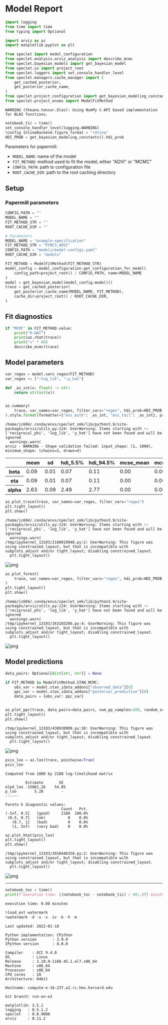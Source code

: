 # Model Report

```python
import logging
from time import time
from typing import Optional

import arviz as az
import matplotlib.pyplot as plt

from speclet import model_configuration
from speclet.analysis.arviz_analysis import describe_mcmc
from speclet.bayesian_models import get_bayesian_model
from speclet.io import project_root
from speclet.loggers import set_console_handler_level
from speclet.managers.cache_manager import (
    get_cached_posterior,
    get_posterior_cache_name,
)
from speclet.project_configuration import get_bayesian_modeling_constants
from speclet.project_enums import ModelFitMethod
```

    WARNING (theano.tensor.blas): Using NumPy C-API based implementation for BLAS functions.

```python
notebook_tic = time()
set_console_handler_level(logging.WARNING)
%config InlineBackend.figure_format = "retina"
HDI_PROB = get_bayesian_modeling_constants().hdi_prob
```

Parameters for papermill:

- `MODEL_NAME`: name of the model
- `FIT_METHOD`: method used to fit the model; either "ADVI" or "MCMC"
- `CONFIG_PATH`: path to configuration file
- `ROOT_CACHE_DIR`: path to the root caching directory

## Setup

### Papermill parameters

```python
CONFIG_PATH = ""
MODEL_NAME = ""
FIT_METHOD_STR = ""
ROOT_CACHE_DIR = ""
```

```python
# Parameters
MODEL_NAME = "example-specification"
FIT_METHOD_STR = "PYMC3_ADVI"
CONFIG_PATH = "models/model-configs.yaml"
ROOT_CACHE_DIR = "models"
```

```python
FIT_METHOD = ModelFitMethod(FIT_METHOD_STR)
model_config = model_configuration.get_configuration_for_model(
    config_path=project_root() / CONFIG_PATH, name=MODEL_NAME
)
model = get_bayesian_model(model_config.model)()
trace = get_cached_posterior(
    get_posterior_cache_name(MODEL_NAME, FIT_METHOD),
    cache_dir=project_root() / ROOT_CACHE_DIR,
)
```

## Fit diagnostics

```python
if "MCMC" in FIT_METHOD.value:
    print("R-HAT")
    print(az.rhat(trace))
    print("=" * 60)
    describe_mcmc(trace)
```

## Model parameters

```python
var_regex = model.vars_regex(FIT_METHOD)
var_regex += ["~log_lik", "~y_hat"]
```

```python
def _as_int(x: float) -> str:
    return str(int(x))


az.summary(
    trace, var_names=var_regex, filter_vars="regex", hdi_prob=HDI_PROB
).style.format(formatter={"ess_bulk": _as_int, "ess_tail": _as_int}, precision=2)
```

    /home/jc604/.conda/envs/speclet_smk/lib/python3.9/site-packages/arviz/utils.py:124: UserWarning: Items starting with ~: ['reciprocal_phi', 'log_lik', 'y_hat'] have not been found and will be ignored
      warnings.warn(
    arviz - WARNING - Shape validation failed: input_shape: (1, 1000), minimum_shape: (chains=2, draws=4)

<style type="text/css">
</style>
<table id="T_a25d0_">
  <thead>
    <tr>
      <th class="blank level0" >&nbsp;</th>
      <th class="col_heading level0 col0" >mean</th>
      <th class="col_heading level0 col1" >sd</th>
      <th class="col_heading level0 col2" >hdi_5.5%</th>
      <th class="col_heading level0 col3" >hdi_94.5%</th>
      <th class="col_heading level0 col4" >mcse_mean</th>
      <th class="col_heading level0 col5" >mcse_sd</th>
      <th class="col_heading level0 col6" >ess_bulk</th>
      <th class="col_heading level0 col7" >ess_tail</th>
      <th class="col_heading level0 col8" >r_hat</th>
    </tr>
  </thead>
  <tbody>
    <tr>
      <th id="T_a25d0_level0_row0" class="row_heading level0 row0" >beta</th>
      <td id="T_a25d0_row0_col0" class="data row0 col0" >0.09</td>
      <td id="T_a25d0_row0_col1" class="data row0 col1" >0.01</td>
      <td id="T_a25d0_row0_col2" class="data row0 col2" >0.07</td>
      <td id="T_a25d0_row0_col3" class="data row0 col3" >0.11</td>
      <td id="T_a25d0_row0_col4" class="data row0 col4" >0.00</td>
      <td id="T_a25d0_row0_col5" class="data row0 col5" >0.00</td>
      <td id="T_a25d0_row0_col6" class="data row0 col6" >1109</td>
      <td id="T_a25d0_row0_col7" class="data row0 col7" >891</td>
      <td id="T_a25d0_row0_col8" class="data row0 col8" >nan</td>
    </tr>
    <tr>
      <th id="T_a25d0_level0_row1" class="row_heading level0 row1" >eta</th>
      <td id="T_a25d0_row1_col0" class="data row1 col0" >0.09</td>
      <td id="T_a25d0_row1_col1" class="data row1 col1" >0.01</td>
      <td id="T_a25d0_row1_col2" class="data row1 col2" >0.07</td>
      <td id="T_a25d0_row1_col3" class="data row1 col3" >0.11</td>
      <td id="T_a25d0_row1_col4" class="data row1 col4" >0.00</td>
      <td id="T_a25d0_row1_col5" class="data row1 col5" >0.00</td>
      <td id="T_a25d0_row1_col6" class="data row1 col6" >1109</td>
      <td id="T_a25d0_row1_col7" class="data row1 col7" >891</td>
      <td id="T_a25d0_row1_col8" class="data row1 col8" >nan</td>
    </tr>
    <tr>
      <th id="T_a25d0_level0_row2" class="row_heading level0 row2" >alpha</th>
      <td id="T_a25d0_row2_col0" class="data row2 col0" >2.63</td>
      <td id="T_a25d0_row2_col1" class="data row2 col1" >0.09</td>
      <td id="T_a25d0_row2_col2" class="data row2 col2" >2.49</td>
      <td id="T_a25d0_row2_col3" class="data row2 col3" >2.77</td>
      <td id="T_a25d0_row2_col4" class="data row2 col4" >0.00</td>
      <td id="T_a25d0_row2_col5" class="data row2 col5" >0.00</td>
      <td id="T_a25d0_row2_col6" class="data row2 col6" >1001</td>
      <td id="T_a25d0_row2_col7" class="data row2 col7" >1025</td>
      <td id="T_a25d0_row2_col8" class="data row2 col8" >nan</td>
    </tr>
  </tbody>
</table>

```python
az.plot_trace(trace, var_names=var_regex, filter_vars="regex")
plt.tight_layout()
plt.show()
```

    /home/jc604/.conda/envs/speclet_smk/lib/python3.9/site-packages/arviz/utils.py:124: UserWarning: Items starting with ~: ['reciprocal_phi', 'log_lik', 'y_hat'] have not been found and will be ignored
      warnings.warn(
    /tmp/ipykernel_13193/2160019948.py:2: UserWarning: This figure was using constrained_layout, but that is incompatible with subplots_adjust and/or tight_layout; disabling constrained_layout.
      plt.tight_layout()

![png](example-specification_PYMC3_ADVI_files/example-specification_PYMC3_ADVI_14_1.png)

```python
az.plot_forest(
    trace, var_names=var_regex, filter_vars="regex", hdi_prob=HDI_PROB, combined=True
)
plt.tight_layout()
plt.show()
```

    /home/jc604/.conda/envs/speclet_smk/lib/python3.9/site-packages/arviz/utils.py:124: UserWarning: Items starting with ~: ['reciprocal_phi', 'log_lik', 'y_hat'] have not been found and will be ignored
      warnings.warn(
    /tmp/ipykernel_13193/263103266.py:4: UserWarning: This figure was using constrained_layout, but that is incompatible with subplots_adjust and/or tight_layout; disabling constrained_layout.
      plt.tight_layout()

![png](example-specification_PYMC3_ADVI_files/example-specification_PYMC3_ADVI_15_1.png)

## Model predictions

```python
data_pairs: Optional[dict[str, str]] = None

if FIT_METHOD is ModelFitMethod.STAN_MCMC:
    obs_var = model.stan_idata_addons["observed_data"][0]
    ppc_var = model.stan_idata_addons["posterior_predictive"][0]
    data_pairs = {obs_var: ppc_var}


az.plot_ppc(trace, data_pairs=data_pairs, num_pp_samples=100, random_seed=123)
plt.tight_layout()
plt.show()
```

    /tmp/ipykernel_13193/438930909.py:10: UserWarning: This figure was using constrained_layout, but that is incompatible with subplots_adjust and/or tight_layout; disabling constrained_layout.
      plt.tight_layout()

![png](example-specification_PYMC3_ADVI_files/example-specification_PYMC3_ADVI_17_1.png)

```python
psis_loo = az.loo(trace, pointwise=True)
psis_loo
```

    Computed from 1000 by 2188 log-likelihood matrix

             Estimate       SE
    elpd_loo -15081.26    54.85
    p_loo        5.28        -
    ------

    Pareto k diagnostic values:
                             Count   Pct.
    (-Inf, 0.5]   (good)     2188  100.0%
     (0.5, 0.7]   (ok)          0    0.0%
       (0.7, 1]   (bad)         0    0.0%
       (1, Inf)   (very bad)    0    0.0%

```python
az.plot_khat(psis_loo)
plt.tight_layout()
plt.show()
```

    /tmp/ipykernel_13193/3910446358.py:2: UserWarning: This figure was using constrained_layout, but that is incompatible with subplots_adjust and/or tight_layout; disabling constrained_layout.
      plt.tight_layout()

![png](example-specification_PYMC3_ADVI_files/example-specification_PYMC3_ADVI_19_1.png)

---

```python
notebook_toc = time()
print(f"execution time: {(notebook_toc - notebook_tic) / 60:.2f} minutes")
```

    execution time: 0.08 minutes

```python
%load_ext watermark
%watermark -d -u -v -iv -b -h -m
```

    Last updated: 2022-01-18

    Python implementation: CPython
    Python version       : 3.9.9
    IPython version      : 8.0.0

    Compiler    : GCC 9.4.0
    OS          : Linux
    Release     : 3.10.0-1160.45.1.el7.x86_64
    Machine     : x86_64
    Processor   : x86_64
    CPU cores   : 28
    Architecture: 64bit

    Hostname: compute-e-16-237.o2.rc.hms.harvard.edu

    Git branch: run-on-o2

    matplotlib: 3.5.1
    logging   : 0.5.1.2
    speclet   : 0.0.9000
    arviz     : 0.11.2
